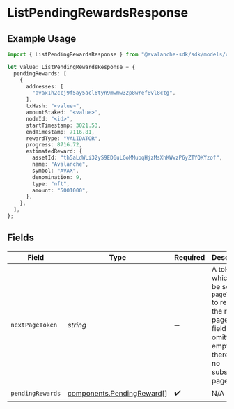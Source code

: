 # ListPendingRewardsResponse

## Example Usage

```typescript
import { ListPendingRewardsResponse } from "@avalanche-sdk/sdk/models/components";

let value: ListPendingRewardsResponse = {
  pendingRewards: [
    {
      addresses: [
        "avax1h2ccj9f5ay5acl6tyn9mwmw32p8wref8vl8ctg",
      ],
      txHash: "<value>",
      amountStaked: "<value>",
      nodeId: "<id>",
      startTimestamp: 3021.53,
      endTimestamp: 7116.81,
      rewardType: "VALIDATOR",
      progress: 8716.72,
      estimatedReward: {
        assetId: "th5aLdWLi32yS9ED6uLGoMMubqHjzMsXhKWwzP6yZTYQKYzof",
        name: "Avalanche",
        symbol: "AVAX",
        denomination: 9,
        type: "nft",
        amount: "5001000",
      },
    },
  ],
};
```

## Fields

| Field                                                                                                                                  | Type                                                                                                                                   | Required                                                                                                                               | Description                                                                                                                            |
| -------------------------------------------------------------------------------------------------------------------------------------- | -------------------------------------------------------------------------------------------------------------------------------------- | -------------------------------------------------------------------------------------------------------------------------------------- | -------------------------------------------------------------------------------------------------------------------------------------- |
| `nextPageToken`                                                                                                                        | *string*                                                                                                                               | :heavy_minus_sign:                                                                                                                     | A token, which can be sent as `pageToken` to retrieve the next page. If this field is omitted or empty, there are no subsequent pages. |
| `pendingRewards`                                                                                                                       | [components.PendingReward](../../models/components/pendingreward.md)[]                                                                 | :heavy_check_mark:                                                                                                                     | N/A                                                                                                                                    |